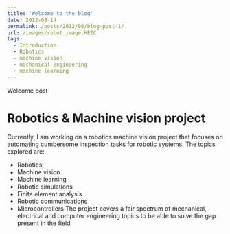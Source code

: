 ```yaml
---
title: 'Welcome to the blog'
date: 2012-08-14
permalink: /posts/2012/08/blog-post-1/
url: /images/robot_image.HEIC
tags:
  - Introduction
  - Robotics
  - machine vision
  - mechanical engineering
  - machine learning
---
```


Welcome post

Robotics & Machine vision project
======

Currently, I am working on a robotics machine vision project that focuses on automating cumbersome inspection tasks for robotic systems. The topics explored are:
- Robotics
- Machine vision
- Machine learning
- Robotic simulations
- Finite element analysis
- Robotic communications
- Microcontrollers
The project covers a fair spectrum of mechanical, electrical and computer engineering topics to be able to solve the gap present in the field
  